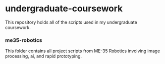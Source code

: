# undergraduate-coursework
This repository holds all of the scripts used in my undergraduate coursework. 

### me35-robotics
This folder contains all project scripts from ME-35 Robotics involving image processing, ai, and rapid prototyping. 
